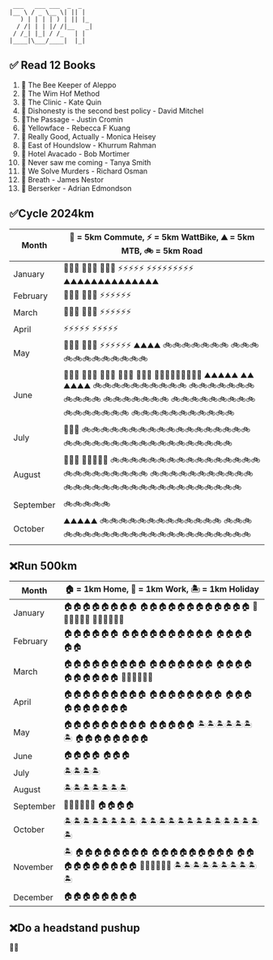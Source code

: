 

```
 ___   ___ ___  _  _  
|__ \ / _ \__ \| || |  
   ) | | | | ) | || |_  
  / /| | | |/ /|__   _|  
 / /_| |_| / /_   | |  
|____|\___/____|  |_|

```

## ✅ Read 12 Books

1. 📙 The Bee Keeper of Aleppo
2. 📙 The Wim Hof Method
3. 📱 The Clinic - Kate Quin
4. 📙 Dishonesty is the second best policy - David Mitchel
5. 📱The Passage - Justin Cromin
6. 📗 Yellowface - Rebecca F Kuang
7. 📗 Really Good, Actually - Monica Heisey
8. 📗 East of Houndslow - Khurrum Rahman
9. 📗 Hotel Avacado - Bob Mortimer
10. 📱 Never saw me coming - Tanya Smith
11. 📗 We Solve Murders - Richard Osman
12. 📗 Breath - James Nestor
13. 📗 Berserker - Adrian Edmondson

## ✅Cycle 2024km

| Month     | 💼 = 5km Commute, ⚡️ = 5km WattBike, ⛰️ = 5km MTB, 🚲 = 5km Road                                                                                                                                  |
| --------- | ------------------------------------------------------------------------------------------------------------------------------------------------------------------------------------------------- |
| January   | 💼💼💼 💼💼💼 💼💼💼 ⚡️⚡️⚡️⚡️⚡️ ⚡️⚡️⚡️⚡️⚡️⚡️⚡️⚡️⚡️ ⛰️⛰️⛰️⛰️⛰️⛰️⛰️⛰️⛰️⛰️⛰️⛰️⛰️⛰️                                                                                                                   |
| February  | 💼💼💼 💼💼💼 ⚡️⚡️⚡️⚡️⚡️⚡️                                                                                                                                                                        |
| March     | 💼💼💼 💼💼💼 ⚡️⚡️⚡️⚡️⚡️⚡️                                                                                                                                                                        |
| April     | ⚡️⚡️⚡️⚡️⚡️ ⚡️⚡️⚡️⚡️⚡️                                                                                                                                                                             |
| May       | 💼💼💼 💼💼💼 ⚡️⚡️⚡️⚡️⚡️⚡️ ⛰️⛰️⛰️⛰️ 🚲🚲🚲🚲🚲🚲🚲 🚲🚲🚲🚲🚲🚲🚲🚲🚲🚲🚲🚲                                                                                                                       |
| June      | 💼💼💼 💼💼💼 💼💼💼 💼💼💼 💼💼💼 💼💼💼💼💼💼💼💼💼 ⛰️⛰️⛰️⛰️⛰️ ⛰️⛰️ ⛰️⛰️⛰️⛰️ 🚲🚲🚲🚲🚲🚲🚲🚲🚲🚲 🚲🚲🚲🚲🚲🚲🚲🚲🚲🚲🚲 🚲🚲🚲🚲🚲🚲🚲 🚲🚲🚲🚲🚲🚲🚲🚲🚲🚲🚲🚲🚲🚲🚲🚲 🚲🚲🚲🚲🚲🚲🚲🚲🚲🚲🚲 |
| July      | 💼💼💼 🚲🚲🚲🚲🚲🚲🚲🚲🚲🚲🚲🚲🚲🚲🚲🚲🚲🚲 🚲🚲🚲🚲🚲🚲🚲🚲🚲🚲🚲🚲🚲🚲🚲🚲🚲🚲                                                                                                                  |
| August    | 💼💼💼 💼💼💼💼💼 🚲🚲🚲🚲🚲🚲🚲🚲🚲🚲🚲🚲🚲🚲🚲🚲🚲🚲🚲🚲🚲🚲🚲🚲🚲 🚲🚲🚲🚲🚲🚲🚲🚲🚲🚲🚲🚲🚲🚲🚲🚲🚲🚲🚲🚲🚲🚲🚲🚲🚲🚲🚲🚲🚲🚲                                                                 |
| September | 🚲🚲🚲🚲🚲                                                                                                                                                                                        |
| October   | ⛰️⛰️⛰️⛰️⛰️ 🚲🚲🚲🚲🚲🚲🚲🚲🚲🚲🚲🚲🚲 🚲🚲🚲🚲🚲🚲🚲🚲🚲🚲🚲🚲🚲🚲🚲🚲🚲🚲🚲🚲🚲🚲🚲                                                                                                              |

## ❌Run 500km

| Month     | 🏠 = 1km Home, 🏢 = 1km Work, 🏝️ = 1km Holiday                                                          |
| --------- | -------------------------------------------------------------------------------------------------------- |
| January   | 🏠🏠🏠🏠🏠🏠🏠🏠 🏠🏠🏠🏠🏠🏠🏠🏠🏠🏠🏠🏠 🏢🏢🏢🏢🏢🏢 🏢🏢🏢🏢🏢🏢                                      |
| February  | 🏠🏠🏠🏠🏠🏠 🏠🏠🏠🏠🏠🏠🏠🏠🏠🏠 🏠🏠🏠🏠🏠🏠                                                           |
| March     | 🏠🏠🏠🏠🏠🏠🏠🏠🏠 🏠🏠🏠🏠🏠🏠🏠 🏠🏠🏠🏠🏠🏠🏠🏠🏠🏠 🏢🏢🏢🏢🏢🏢                                      |
| April     | 🏠🏠🏠🏠🏠🏠🏠🏠🏠 🏠🏠🏠🏠🏠🏠🏠🏠 🏠🏠🏠🏠🏠🏠🏠🏠🏠🏠                                                 |
| May       | 🏠🏠🏠🏠🏠🏠🏠🏠🏠 🏠🏠🏠🏠🏠 🏝️🏝️🏝️🏝️🏝️🏝️🏝️ 🏠🏠🏠🏠🏠🏠🏠🏠                                     |
| June      | 🏠🏠🏠🏠 🏠🏠🏠                                                                                          |
| July      | 🏝️🏝️🏝️🏝️                                                                                             |
| August    | 🏝️🏝️🏝️🏝️🏝️🏝️🏝️                                                                                    |
| September | 🏢🏢🏢🏢🏢🏢 🏠🏠🏠🏠                                                                                    |
| October   | 🏝️🏝️🏝️🏝️🏝️🏝️🏝️🏝️ 🏝️🏝️🏝️🏝️🏝️🏝️🏝️🏝️🏝️🏝️🏝️🏝️🏝️ 🏝️                                     |
| November  | 🏝️ 🏠🏠🏠🏠🏠🏠🏠🏠 🏠🏠🏠🏠🏠🏠🏠🏠🏠 🏠🏠🏠🏠🏠🏠🏠🏠🏠🏠 🏢🏢🏢🏢🏢🏢 🏝️🏝️🏝️🏝️🏝️🏝️🏝️🏝️🏝️🏝️ |
| December  | 🏠🏠🏠🏠🏠🏠🏠🏠                                                                                         |

## ❌Do a headstand pushup

🤷‍♂️

